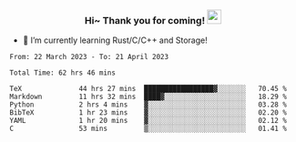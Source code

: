 <h3 align="center">
    Hi~ Thank you for coming!
    <img src="https://media.giphy.com/media/hvRJCLFzcasrR4ia7z/giphy.gif" width="25px">
</h3>

<!--
**pineapple-man/pineapple-man** is a ✨ _special_ ✨ repository because its `README.md` (this file) appears on your GitHub profile.

Here are some ideas to get you started:
- 🔭 I’m currently working on ...
- 🤔 I’m looking for help with ...
- 💬 Ask me about ...
- 📫 How to reach me: ...
- 😄 Pronouns: ...
- ⚡ Fun fact: 
- 👯 I’m looking to collaborate on kubernetes
-->
- 🌱 I’m currently learning Rust/C/C++ and Storage!

<!--START_SECTION:waka-->

```text
From: 22 March 2023 - To: 21 April 2023

Total Time: 62 hrs 46 mins

TeX              44 hrs 27 mins  █████████████████▓░░░░░░░   70.45 %
Markdown         11 hrs 32 mins  ████▓░░░░░░░░░░░░░░░░░░░░   18.29 %
Python           2 hrs 4 mins    ▓░░░░░░░░░░░░░░░░░░░░░░░░   03.28 %
BibTeX           1 hr 23 mins    ▓░░░░░░░░░░░░░░░░░░░░░░░░   02.20 %
YAML             1 hr 20 mins    ▓░░░░░░░░░░░░░░░░░░░░░░░░   02.12 %
C                53 mins         ▒░░░░░░░░░░░░░░░░░░░░░░░░   01.41 %
```

<!--END_SECTION:waka-->
